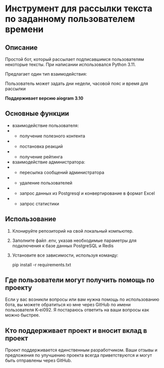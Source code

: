 # Инструмент для рассылки текста по заданному пользователем времени

## Описание

Простой бот, который рассылает подписавшимся пользователям некоторые тексты. При написании использовался Python 3.11.

Предлагает один тип взаимодействия:

Пользователь может задать дни недели, часовой пояс и время для рассылки

**Поддерживает версию aiogram 3.10**

## Основные функции

- взаимодействие пользователя:
-
    - получение полезного контента
-
    - постановка реакций
-
    - получение рейтинга
- взаимодействие администратора:
-
    - пересылка сообщений администратора
-
    - удаление пользователей
-
    - запрос данных из Postgresql и конвертирование в формат Excel
-
    - запрос статистики

## Использование

1. Клонируйте репозиторий на свой локальный компьютер.


2. Заполните файл .env, указав необходимые параметры для подключения к базе данных PostgreSQL и Redis


3. Установите все зависимости, используя команду:

   pip install -r requirements.txt

## Где пользователи могут получить помощь по проекту

Если у вас возникли вопросы или вам нужна помощь по использованию бота, вы можете обратиться ко мне через GitHub по
имени пользователя K-ei092. Я постараюсь ответить на ваши вопросы как можно быстрее.

## Кто поддерживает проект и вносит вклад в проект

Проект поддерживается единственным разработчиком. Ваши отзывы и предложения по улучшению проекта всегда приветствуются и
могут быть отправлены через GitHub.
